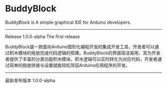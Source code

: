 # BuddyBlock

BuddyBlock is A simple graphical IDE for Arduino developers.

--------------------------------------


Release 1.0.0-alpha
The first release


BuddyBlock是一款面向Arduino图形化编程开发的集成开发工具，开发者可以通过积木模块的拖放完成代码逻辑的搭建。BuddyBlock的界面简洁易用，其为开发者提供了丰富的分类功能积木模块，积木逻辑可以实时转化为对应代码，开发者通过简单的拖放拼接与设置就能轻松驾驭Arduino应用程序的开发。

--------------------------------------


最新发布版本 1.0.0-alpha
